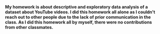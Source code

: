 **My homework is about descriptive and exploratory data analysis of a dataset about YouTube videos. I did this homework all alone as I couldn't reach out to other people due to the lack of prior communication in the class. As I did this homework all by myself, there were no contributions from other classmates.**
